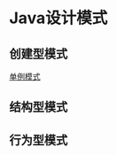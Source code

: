# Java设计模式

## 创建型模式

[单例模式](https://github.com/huikunzhou/Java-Design-Pattern/blob/master/%E5%88%9B%E5%BB%BA%E5%9E%8B%E6%A8%A1%E5%BC%8F/%E5%8D%95%E4%BE%8B%E6%A8%A1%E5%BC%8F%EF%BC%88Singleton%EF%BC%89/Singleton.md)

## 结构型模式

## 行为型模式
